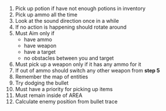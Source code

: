 1. Pick up potion if have not enough potions in inventory
2. Pick up ammo all the time
3. Look at the sound direction once in a while
4. If no action is happening should rotate around
5. Must Aim only if
    - have ammo
    - have weapon
    - have a target
    - no obstacles between you and target
6. Must pick up a weapon only if it has any ammo for it
7. If out of ammo should switch any other weapon from **step 5**
8. Remember the map of entities
9. Try dodging the bullet
10. Must have a priority for picking up items
11. Must remain inside of AREA
12. Calculate enemy position from bullet trace